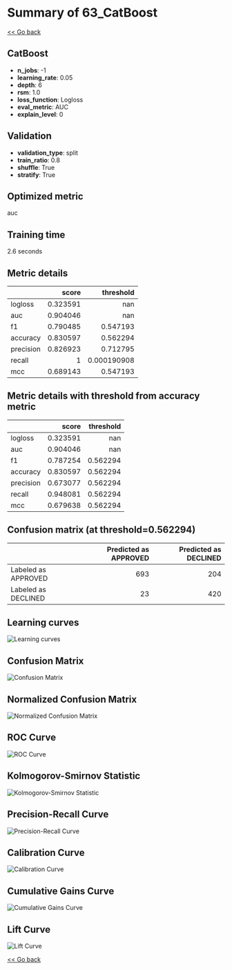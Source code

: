 # Summary of 63_CatBoost

[<< Go back](../README.md)


## CatBoost
- **n_jobs**: -1
- **learning_rate**: 0.05
- **depth**: 6
- **rsm**: 1.0
- **loss_function**: Logloss
- **eval_metric**: AUC
- **explain_level**: 0

## Validation
 - **validation_type**: split
 - **train_ratio**: 0.8
 - **shuffle**: True
 - **stratify**: True

## Optimized metric
auc

## Training time

2.6 seconds

## Metric details
|           |    score |     threshold |
|:----------|---------:|--------------:|
| logloss   | 0.323591 | nan           |
| auc       | 0.904046 | nan           |
| f1        | 0.790485 |   0.547193    |
| accuracy  | 0.830597 |   0.562294    |
| precision | 0.826923 |   0.712795    |
| recall    | 1        |   0.000190908 |
| mcc       | 0.689143 |   0.547193    |


## Metric details with threshold from accuracy metric
|           |    score |   threshold |
|:----------|---------:|------------:|
| logloss   | 0.323591 |  nan        |
| auc       | 0.904046 |  nan        |
| f1        | 0.787254 |    0.562294 |
| accuracy  | 0.830597 |    0.562294 |
| precision | 0.673077 |    0.562294 |
| recall    | 0.948081 |    0.562294 |
| mcc       | 0.679638 |    0.562294 |


## Confusion matrix (at threshold=0.562294)
|                     |   Predicted as APPROVED |   Predicted as DECLINED |
|:--------------------|------------------------:|------------------------:|
| Labeled as APPROVED |                     693 |                     204 |
| Labeled as DECLINED |                      23 |                     420 |

## Learning curves
![Learning curves](learning_curves.png)
## Confusion Matrix

![Confusion Matrix](confusion_matrix.png)


## Normalized Confusion Matrix

![Normalized Confusion Matrix](confusion_matrix_normalized.png)


## ROC Curve

![ROC Curve](roc_curve.png)


## Kolmogorov-Smirnov Statistic

![Kolmogorov-Smirnov Statistic](ks_statistic.png)


## Precision-Recall Curve

![Precision-Recall Curve](precision_recall_curve.png)


## Calibration Curve

![Calibration Curve](calibration_curve_curve.png)


## Cumulative Gains Curve

![Cumulative Gains Curve](cumulative_gains_curve.png)


## Lift Curve

![Lift Curve](lift_curve.png)



[<< Go back](../README.md)
